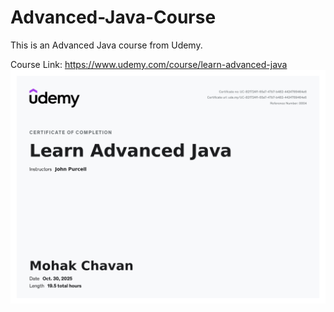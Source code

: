 # Advanced-Java-Course
This is an Advanced Java course from Udemy.

Course Link: https://www.udemy.com/course/learn-advanced-java
![Certificate](/Certificate/UC-821724f1-65a7-47b7-b482-4424769464e6.jpg)
